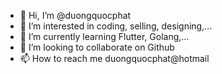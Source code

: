 - 👋 Hi, I’m @duongquocphat
- 👀 I’m interested in coding, selling, designing,...
- 🌱 I’m currently learning Flutter, Golang,...
- 💞️ I’m looking to collaborate on Github
- 📫 How to reach me duongquocphat@hotmail

<!---
duongquocphat/duongquocphat is a ✨ special ✨ repository because its `README.md` (this file) appears on your GitHub profile.
You can click the Preview link to take a look at your changes.
--->
